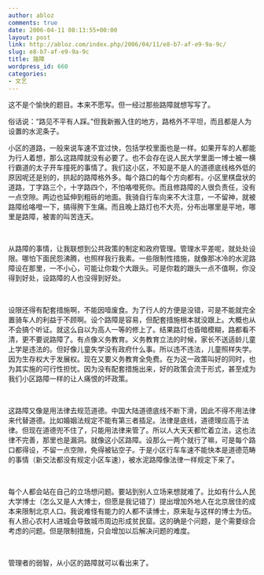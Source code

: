 ```yaml
---
author: abloz
comments: true
date: 2006-04-11 08:13:55+00:00
layout: post
link: http://abloz.com/index.php/2006/04/11/e8-b7-af-e9-9a-9c/
slug: e8-b7-af-e9-9a-9c
title: 路障
wordpress_id: 660
categories:
- 文艺
---
```


这不是个愉快的题目。本来不愿写。但一经过那些路障就想写写了。




俗话说：“路见不平有人踩。”但我新搬入住的地方，路格外不平坦，而且都是人为设置的水泥条子。




小区的道路，一般来说车速不宜过快，包括学校里面也是一样。如果开车的人都能为行人着想，那么这路障就没有必要了。也不会存在说人民大学里面一博士被一横行霸道的太子开车撞死的事情了。我们这小区，不知是不是人的道德底线格外低的原因呢还是别的，拱起的路障格外多。每个路口的每个方向都有。小区里棋盘状的道路，丁字路三个，十字路四个，不怕咯噔死你。而且修路障的人很负责任，没有一点空隙。两边也延伸到粗砾的地面。我骑自行车向来不大注意，一不留神，就被路障给咯噔一下，搞得胯下生痛。而且晚上路灯也不大亮，分布出哪里是平地，哪里是路障，被害的叫苦连天。




 




从路障的事情，让我联想到公共政策的制定和政府管理。管理水平差呢，就处处设限。哪怕下面民怨沸腾，也照样我行我素。一些限制性措施，就像那冰冷的水泥路障设在那里，一不小心，可能让你栽个大跟头。可是你栽的跟头一点不值啊，你没得到好处，设路障的人也没得到好处。




 




设限还得有配套措施啊，不能因噎废食。为了行人的方便是没错，可是不能就完全置骑车人的利益于不顾啊。设个路障是容易，但配套措施根本就没跟上。大概也从不会搞个听证。就这么自以为高人一等的修上了。结果路灯也昏暗模糊，路都看不清，更不要说路障了。有点像义务教育。义务教育立法的时候，家长不送适龄儿童上学是违法的。但好像儿童失学没有政府什么事。所以违不违法，儿童照样失学。因为生存权大于发展权。现在又要义务教育全免费。在为这一政策叫好的同时，也为其实施的可行性担忧。因为没有配套措施出来，好的政策会流于形式，甚至成为我们小区路障一样的让人痛恨的坏政策。




 




这路障又像是用法律去规范道德。中国大陆道德底线不断下滑，因此不得不用法律来代替道德。比如婚姻法规定不能有第三者插足。法律是底线，道德理应高于法律。但现在道德兜不住了，只能用法律来管了。所以人大天天都忙着立法，这也法律不完善，那里也是漏洞。就像这小区路障。设那么一两个就行了嘛，可是每个路口都得设，不留一点空隙，免得被钻空子。于是小区行车车速不能快本是道德范畴的事情（新交法都没有规定小区车速），被水泥路障像法律一样规定下来了。




 




每个人都会站在自己的立场想问题。要站到别人立场来想就难了。比如有什么人民大学博士（怎么又是人大博士，但愿是我记错了）提出增加外地人在北京居住的成本来限制北京人口。我说难怪有能力的人都不读博士，原来耻与这样的博士为伍。有人担心农村人进城会导致城市周边形成贫民窟。这的确是个问题，是个需要综合考虑的问题。但是限制措施，只会增加以后解决问题的难度。




 




管理者的弱智，从小区的路障就可以看出来了。
